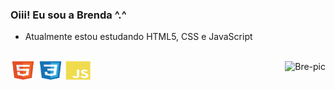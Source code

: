 ### Oiii! Eu sou a Brenda ^.^

- Atualmente estou estudando HTML5, CSS e JavaScript

<div style="display: inline_block"><br>
  <img align="center" alt="Bre-HTML" height="30" width="40" src="https://raw.githubusercontent.com/devicons/devicon/master/icons/html5/html5-original.svg">
  <img align="center" alt="Bre-CSS" height="30" width="40" src="https://raw.githubusercontent.com/devicons/devicon/master/icons/css3/css3-original.svg">
  <img align="center" alt="Bre-Js" height="30" width="40" src="https://raw.githubusercontent.com/devicons/devicon/master/icons/javascript/javascript-plain.svg">
  <img align="right" alt="Bre-pic" height="140" src="https://i.imgur.com/daJgeAx.gif"
</div>
  

